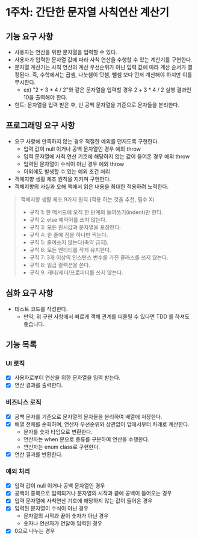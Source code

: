 
# 1주차: 간단한 문자열 사칙연산 계산기

## 기능 요구 사항

- 사용자는 연산을 위한 문자열을 입력할 수 있다.
- 사용자가 입력한 문자열 값에 따라 사칙 연산을 수행할 수 있는 계산기를 구현한다.
- 문자열 계산기는 사칙 연산의 계산 우선순위가 아닌 입력 값에 따라 계산 순서가 결정된다. 즉, 수학에서는 곱셈, 나눗셈이 덧셈, 뺄셈 보다 먼저 계산해야 하지만 이를 무시한다.
    - ex) "2 + 3 * 4 / 2"와 같은 문자열을 입력할 경우 2 + 3 * 4 / 2 실행 결과인 10을 출력해야 한다.
- 힌트: 문자열을 입력 받은 후, 빈 공백 문자열을 기준으로 문자들을 분리한다.

## 프로그래밍 요구 사항

- 요구 사항에 만족하지 않는 경우 적절한 예외를 던지도록 구현한다.
    - 입력 값이 null 이거나 공백 문자열인 경우 예외 throw
    - 입력 문자열에 사칙 연산 기호에 해당하지 않는 값이 들어온 경우 예외 throw
    - 입력된 문자열이 수식이 아닌 경우 예외 throw
    - 이외에도 발생할 수 있는 예외 조건 처리
- 객체지향 생활 체조 원칙을 지키며 구현한다.
- 객체지향의 사실과 오해 책에서 읽은 내용을 최대한 적용하려 노력한다.

>객체지향 생활 체조 9가지 원칙 (적용 하는 것을 추천, 필수 X)
>- 규칙 1: 한 메서드에 오직 한 단계의 들여쓰기(indent)만 한다.
>- 규칙 2: else 예약어를 쓰지 않는다.
>- 규칙 3: 모든 원시값과 문자열을 포장한다.
>- 규칙 4: 한 줄에 점을 하나만 찍는다.
>- 규칙 5: 줄여쓰지 않는다(축약 금지).
>- 규칙 6: 모든 엔티티를 작게 유지한다.
>- 규칙 7: 3개 이상의 인스턴스 변수를 가진 클래스를 쓰지 않는다.
>- 규칙 8: 일급 컬렉션을 쓴다.
>- 규칙 9: 게터/세터/프로퍼티를 쓰지 않는다.

## 심화 요구 사항

- 테스트 코드를 작성한다.
    - 만약, 위 구현 사항에서 빠르게 객체 관계를 떠올릴 수 있다면 TDD 를 하셔도 좋습니다.

## 기능 목록

### UI 로직

- [x] 사용자로부터 연산을 위한 문자열을 입력 받는다.
- [x] 연산 결과를 출력한다.

### 비즈니스 로직

- [x] 공백 문자를 기준으로 문자열의 문자들을 분리하여 배열에 저장한다.
- [x] 배열 전체를 순회하며, 연산자 우선순위와 상관없이 앞에서부터 차례로 계산한다.
    - 문자를 숫자 타입으로 변환한다.
    - 연산자는 when 문으로 종류를 구분하여 연산을 수행한다.
    - 연산자는 enum class로 구현한다.
- [x] 연산 결과를 반환한다.

### 예외 처리

- [x] 입력 값이 null 이거나 공백 문자열인 경우
- [x] 공백이 중복으로 입력되거나 문자열의 시작과 끝에 공백이 들어오는 경우 
- [x] 입력 문자열에 사칙연산 기호에 해당하지 않는 값이 들어온 경우
- [x] 입력된 문자열이 수식이 아닌 경우
  - 문자열의 시작과 끝이 숫자가 아닌 경우
  - 숫자나 연산자가 연달아 입력된 경우
- [x] 0으로 나누는 경우 